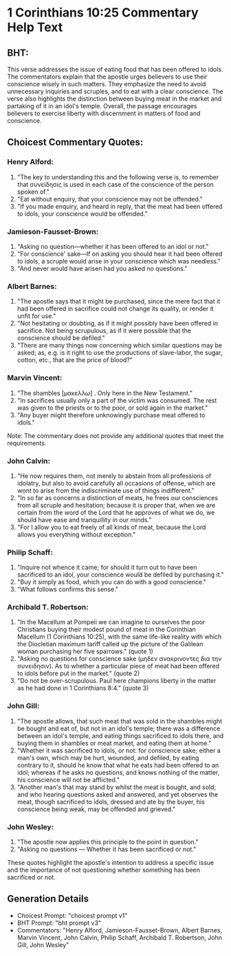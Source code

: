 # 1 Corinthians 10:25 Commentary Help Text

## BHT:
This verse addresses the issue of eating food that has been offered to idols. The commentators explain that the apostle urges believers to use their conscience wisely in such matters. They emphasize the need to avoid unnecessary inquiries and scruples, and to eat with a clear conscience. The verse also highlights the distinction between buying meat in the market and partaking of it in an idol's temple. Overall, the passage encourages believers to exercise liberty with discernment in matters of food and conscience.

## Choicest Commentary Quotes:
### Henry Alford:
1. "The key to understanding this and the following verse is, to remember that συνείδησις is used in each case of the conscience of the person spoken of."
2. "Eat without enquiry, that your conscience may not be offended."
3. "If you made enquiry, and heard in reply, that the meat had been offered to idols, your conscience would be offended."

### Jamieson-Fausset-Brown:
1. "Asking no question—whether it has been offered to an idol or not." 
2. "For conscience' sake—If on asking you should hear it had been offered to idols, a scruple would arise in your conscience which was needless."
3. "And never would have arisen had you asked no questions."

### Albert Barnes:
1. "The apostle says that it might be purchased, since the mere fact that it had been offered in sacrifice could not change its quality, or render it unfit for use." 
2. "Not hesitating or doubting, as if it might possibly have been offered in sacrifice. Not being scrupulous, as if it were possible that the conscience should be defiled." 
3. "There are many things now concerning which similar questions may be asked; as, e.g. is it right to use the productions of slave-labor, the sugar, cotton, etc., that are the price of blood?"

### Marvin Vincent:
1. "The shambles [μακελλω] . Only here in the New Testament."
2. "In sacrifices usually only a part of the victim was consumed. The rest was given to the priests or to the poor, or sold again in the market."
3. "Any buyer might therefore unknowingly purchase meat offered to idols."

Note: The commentary does not provide any additional quotes that meet the requirements.

### John Calvin:
1. "He now requires them, not merely to abstain from all professions of idolatry, but also to avoid carefully all occasions of offense, which are wont to arise from the indiscriminate use of things indifferent."
2. "In so far as concerns a distinction of meats, he frees our consciences from all scruple and hesitation; because it is proper that, when we are certain from the word of the Lord that he approves of what we do, we should have ease and tranquillity in our minds."
3. "For I allow you to eat freely of all kinds of meat, because the Lord allows you everything without exception."

### Philip Schaff:
1. "Inquire not whence it came; for should it turn out to have been sacrificed to an idol, your conscience would be defiled by purchasing it."
2. "Buy it simply as food, which you can do with a good conscience."
3. "What follows confirms this sense."

### Archibald T. Robertson:
1. "In the Macellum at Pompeii we can imagine to ourselves the poor Christians buying their modest pound of meat in the Corinthian Macellum (1 Corinthians 10:25), with the same life-like reality with which the Diocletian maximum tariff called up the picture of the Galilean woman purchasing her five sparrows." (quote 1)
2. "Asking no questions for conscience sake (μηδεν ανακρινοντες δια την συνειδησιν). As to whether a particular piece of meat had been offered to idols before put in the market." (quote 2)
3. "Do not be over-scrupulous. Paul here champions liberty in the matter as he had done in 1 Corinthians 8:4." (quote 3)

### John Gill:
1. "The apostle allows, that such meat that was sold in the shambles might be bought and eat of, but not in an idol's temple; there was a difference between an idol's temple, and eating things sacrificed to idols there, and buying them in shambles or meat market, and eating them at home."
2. "Whether it was sacrificed to idols, or not: for conscience sake; either a man's own, which may be hurt, wounded, and defiled, by eating contrary to it, should he know that what he eats had been offered to an idol; whereas if he asks no questions, and knows nothing of the matter, his conscience will not be afflicted."
3. "Another man's that may stand by whilst the meat is bought, and sold; and who hearing questions asked and answered, and yet observes the meat, though sacrificed to idols, dressed and ate by the buyer, his conscience being weak, may be offended and grieved."

### John Wesley:
1. "The apostle now applies this principle to the point in question."
2. "Asking no questions — Whether it has been sacrificed or not."

These quotes highlight the apostle's intention to address a specific issue and the importance of not questioning whether something has been sacrificed or not.


## Generation Details
- Choicest Prompt: "choicest prompt v1"
- BHT Prompt: "bht prompt v3"
- Commentators: "Henry Alford, Jamieson-Fausset-Brown, Albert Barnes, Marvin Vincent, John Calvin, Philip Schaff, Archibald T. Robertson, John Gill, John Wesley"
